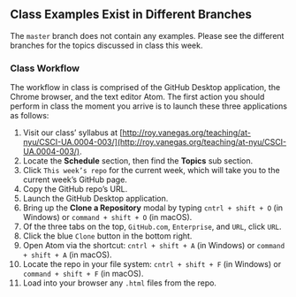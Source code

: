 ## Class Examples Exist in Different Branches
The `master` branch does not contain any examples. Please see the different branches for the topics discussed in class this week.

### Class Workflow
The workflow in class is comprised of the GitHub Desktop application, the Chrome browser, and the text editor Atom. The first action you should perform in class the moment you arrive is to launch these three applications as follows:

01. Visit our class’ syllabus at [http://roy.vanegas.org/teaching/at-nyu/CSCI-UA.0004-003/](http://roy.vanegas.org/teaching/at-nyu/CSCI-UA.0004-003/).
02. Locate the **Schedule** section, then find the **Topics** sub section.
03. Click `This week’s repo` for the current week, which will take you to the current week’s GitHub page.
04. Copy the GitHub repo’s URL.
05. Launch the GitHub Desktop application.
06. Bring up the **Clone a Repository** modal by typing `cntrl + shift + O` (in Windows) or `command + shift + O` (in macOS).
07. Of the three tabs on the top, `GitHub.com`, `Enterprise`, and `URL`, click `URL`.
08. Click the blue `Clone` button in the bottom right.
09. Open Atom via the shortcut: `cntrl + shift + A` (in Windows) or `command + shift + A` (in macOS).
10. Locate the repo in your file system: `cntrl + shift + F` (in Windows) or `command + shift + F` (in macOS).
11. Load into your browser any `.html` files from the repo.
